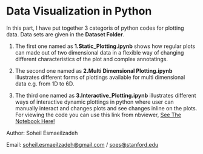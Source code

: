 # Data Visualization in Python

In this part, I have put together 3 categoris of python codes for plotting data. Data sets are given in the __Dataset Folder__. 

1. The first one named as __1.Static_Plotting.ipynb__ shows how regular plots can made out of two dimensional data in a flexible way of changing different characteristics of the plot and complex annotatings.

2. The second one named as __2.Multi Dimensional Plotting.ipynb__ illustrates different forms of plottings available for multi dimensional data e.g. from 1D to 6D.

3. The third one named as __3.Interactive_Plotting.ipynb__ illustrates different ways of interactive dynamic plottings in python where user can manually interact and changes plots and see changes inline on the plots. For viewing the code you can use this link from nbviewer, [See The Notebook Here!](https://nbviewer.jupyter.org/github/soheilesm/MyPublicCodes/blob/master/Data_Visualizations/3.Interactive_Plotting.ipynb)


Author: Soheil Esmaeilzadeh

Email: soheil.esmaeilzadeh@gmail.com / soes@stanford.edu
